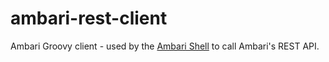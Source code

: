 ambari-rest-client
==================

Ambari Groovy client - used by the [Ambari Shell](https://github.com/sequenceiq/ambari-shell) to call Ambari's REST API.
